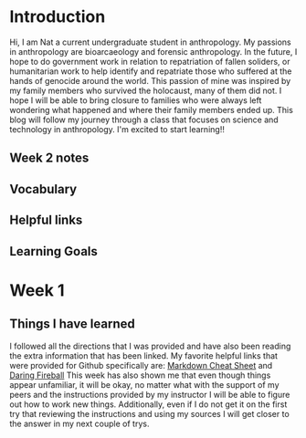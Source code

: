# Introduction
Hi, I am Nat a current undergraduate student in anthropology. My passions in anthropology are bioarcaeology and forensic anthropology. In the future, I hope to do government work in relation to repatriation of fallen soliders, or humanitarian work to help identify and repatriate those who suffered at the hands of genocide around the world. This passion of mine was inspired by my family members who survived the holocaust, many of them did not. I hope I will be able to bring closure to families who were always left wondering what happened and where their family members ended up. This blog will follow my journey through a class that focuses on science and technology in anthropology. I'm excited to start learning!!
## Week 2 notes
## Vocabulary
## Helpful links
## Learning Goals
# Week 1
## Things I have learned 
I followed all the directions that I was provided and have also been reading the extra information that has been linked. My favorite helpful links that were provided for Github specifically are: [Markdown Cheat Sheet](https://www.markdownguide.org/cheat-sheet/) and [Daring Fireball](https://daringfireball.net/projects/markdown/syntax) This week has also shown me that even though things appear unfamiliar, it will be okay, no matter what with the support of my peers and the instructions provided by my instructor I will be able to figure out how to work new things. Additionally, even if I do not get it on the first try that reviewing the instructions and using my sources I will get closer to the answer in my next couple of trys. 
